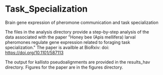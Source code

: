 # Task_Specialization
Brain gene expression of pheromone communication and task specialization

The files in the analysis directory provide a step-by-step analysis of the data associated with the paper "Honey bee (Apis mellifera) larval pheromones regulate gene expression related to foraging task specialization." The paper is availble at BioRxiv: doi: https://doi.org/10.1101/587113 

The output for kallisto pseudoalignments are provided in the results_hav directory. Figures for the paper are in the figures directory.
